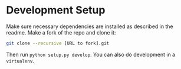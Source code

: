 # Development Setup
Make sure necessary dependencies are installed as described in the readme. Make a fork of the repo and clone it:

```bash
git clone --recursive [URL to fork].git
```

Then run `python setup.py develop`. You can also do development in a `virtualenv`.
